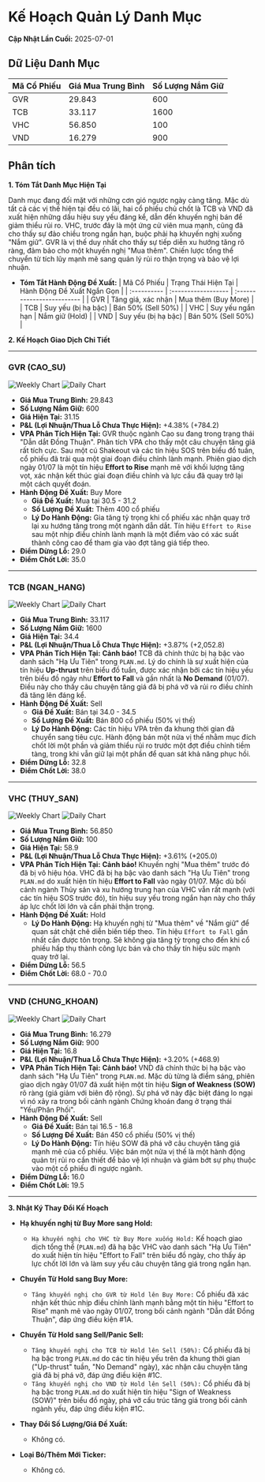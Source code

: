 # Kế Hoạch Quản Lý Danh Mục

**Cập Nhật Lần Cuối:** 2025-07-01

## Dữ Liệu Danh Mục

| Mã Cổ Phiếu | Giá Mua Trung Bình | Số Lượng Nắm Giữ |
| :---------- | :----------------- | :--------------- |
| GVR         | 29.843             | 600              |
| TCB         | 33.117             | 1600             |
| VHC         | 56.850             | 100              |
| VND         | 16.279             | 900              |

## Phân tích

**1. Tóm Tắt Danh Mục Hiện Tại**

Danh mục đang đối mặt với những cơn gió ngược ngày càng tăng. Mặc dù tất cả các vị thế hiện tại đều có lãi, hai cổ phiếu chủ chốt là TCB và VND đã xuất hiện những dấu hiệu suy yếu đáng kể, dẫn đến khuyến nghị bán để giảm thiểu rủi ro. VHC, trước đây là một ứng cử viên mua mạnh, cũng đã cho thấy sự đảo chiều trong ngắn hạn, buộc phải hạ khuyến nghị xuống "Nắm giữ". GVR là vị thế duy nhất cho thấy sự tiếp diễn xu hướng tăng rõ ràng, đảm bảo cho một khuyến nghị "Mua thêm". Chiến lược tổng thể chuyển từ tích lũy mạnh mẽ sang quản lý rủi ro thận trọng và bảo vệ lợi nhuận.

*   **Tóm Tắt Hành Động Đề Xuất:**
    | Mã Cổ Phiếu | Trạng Thái Hiện Tại | Hành Động Đề Xuất Ngắn Gọn |
    | :---------- | :------------------ | :------------------------- |
    | GVR         | Tăng giá, xác nhận  | Mua thêm (Buy More)        |
    | TCB         | Suy yếu (bị hạ bậc) | Bán 50% (Sell 50%)         |
    | VHC         | Suy yếu ngắn hạn    | Nắm giữ (Hold)             |
    | VND         | Suy yếu (bị hạ bậc) | Bán 50% (Sell 50%)         |

**2. Kế Hoạch Giao Dịch Chi Tiết**

-----

### **GVR (CAO_SU)**
![Weekly Chart](./reports_week/GVR/GVR_candlestick_chart.png)
![Daily Chart](./reports/GVR/GVR_candlestick_chart.png)
*   **Giá Mua Trung Bình:** 29.843
*   **Số Lượng Nắm Giữ:** 600
*   **Giá Hiện Tại:** 31.15
*   **P&L (Lợi Nhuận/Thua Lỗ Chưa Thực Hiện):** +4.38% (+784.2)
*   **VPA Phân Tích Hiện Tại:** GVR thuộc ngành Cao su đang trong trạng thái "Dẫn dắt Đồng Thuận". Phân tích VPA cho thấy một câu chuyện tăng giá rất tích cực. Sau một cú Shakeout và các tín hiệu SOS trên biểu đồ tuần, cổ phiếu đã trải qua một giai đoạn điều chỉnh lành mạnh. Phiên giao dịch ngày 01/07 là một tín hiệu **Effort to Rise** mạnh mẽ với khối lượng tăng vọt, xác nhận kết thúc giai đoạn điều chỉnh và lực cầu đã quay trở lại một cách quyết đoán.
*   **Hành Động Đề Xuất:** Buy More
    *   **Giá Đề Xuất:** Mua tại 30.5 - 31.2
    *   **Số Lượng Đề Xuất:** Thêm 400 cổ phiếu
    *   **Lý Do Hành Động:** Gia tăng tỷ trọng khi cổ phiếu xác nhận quay trở lại xu hướng tăng trong một ngành dẫn dắt. Tín hiệu `Effort to Rise` sau một nhịp điều chỉnh lành mạnh là một điểm vào có xác suất thành công cao để tham gia vào đợt tăng giá tiếp theo.
*   **Điểm Dừng Lỗ:** 29.0
*   **Điểm Chốt Lời:** 35.0

-----

### **TCB (NGAN_HANG)**
![Weekly Chart](./reports_week/TCB/TCB_candlestick_chart.png)
![Daily Chart](./reports/TCB/TCB_candlestick_chart.png)
*   **Giá Mua Trung Bình:** 33.117
*   **Số Lượng Nắm Giữ:** 1600
*   **Giá Hiện Tại:** 34.4
*   **P&L (Lợi Nhuận/Thua Lỗ Chưa Thực Hiện):** +3.87% (+2,052.8)
*   **VPA Phân Tích Hiện Tại:** **Cảnh báo!** TCB đã chính thức bị hạ bậc vào danh sách "Hạ Ưu Tiên" trong `PLAN.md`. Lý do chính là sự xuất hiện của tín hiệu **Up-thrust** trên biểu đồ tuần, được xác nhận bởi các tín hiệu yếu trên biểu đồ ngày như **Effort to Fall** và gần nhất là **No Demand** (01/07). Điều này cho thấy câu chuyện tăng giá đã bị phá vỡ và rủi ro điều chỉnh đã tăng lên đáng kể.
*   **Hành Động Đề Xuất:** Sell
    *   **Giá Đề Xuất:** Bán tại 34.0 - 34.5
    *   **Số Lượng Đề Xuất:** Bán 800 cổ phiếu (50% vị thế)
    *   **Lý Do Hành Động:** Các tín hiệu VPA trên đa khung thời gian đã chuyển sang tiêu cực. Hành động bán một nửa vị thế nhằm mục đích chốt lời một phần và giảm thiểu rủi ro trước một đợt điều chỉnh tiềm tàng, trong khi vẫn giữ lại một phần để quan sát khả năng phục hồi.
*   **Điểm Dừng Lỗ:** 32.8
*   **Điểm Chốt Lời:** 38.0

-----

### **VHC (THUY_SAN)**
![Weekly Chart](./reports_week/VHC/VHC_candlestick_chart.png)
![Daily Chart](./reports/VHC/VHC_candlestick_chart.png)
*   **Giá Mua Trung Bình:** 56.850
*   **Số Lượng Nắm Giữ:** 100
*   **Giá Hiện Tại:** 58.9
*   **P&L (Lợi Nhuận/Thua Lỗ Chưa Thực Hiện):** +3.61% (+205.0)
*   **VPA Phân Tích Hiện Tại:** **Cảnh báo!** Khuyến nghị "Mua thêm" trước đó đã bị vô hiệu hóa. VHC đã bị hạ bậc vào danh sách "Hạ Ưu Tiên" trong `PLAN.md` do xuất hiện tín hiệu **Effort to Fall** vào ngày 01/07. Mặc dù bối cảnh ngành Thủy sản và xu hướng trung hạn của VHC vẫn rất mạnh (với các tín hiệu SOS trước đó), tín hiệu suy yếu trong ngắn hạn này cho thấy áp lực chốt lời lớn và cần phải thận trọng.
*   **Hành Động Đề Xuất:** Hold
    *   **Lý Do Hành Động:** Hạ khuyến nghị từ "Mua thêm" về "Nắm giữ" để quan sát chặt chẽ diễn biến tiếp theo. Tín hiệu `Effort to Fall` gần nhất cần được tôn trọng. Sẽ không gia tăng tỷ trọng cho đến khi cổ phiếu hấp thụ thành công lực bán và cho thấy tín hiệu sức mạnh quay trở lại.
*   **Điểm Dừng Lỗ:** 56.5
*   **Điểm Chốt Lời:** 68.0 - 70.0

-----

### **VND (CHUNG_KHOAN)**
![Weekly Chart](./reports_week/VND/VND_candlestick_chart.png)
![Daily Chart](./reports/VND/VND_candlestick_chart.png)
*   **Giá Mua Trung Bình:** 16.279
*   **Số Lượng Nắm Giữ:** 900
*   **Giá Hiện Tại:** 16.8
*   **P&L (Lợi Nhuận/Thua Lỗ Chưa Thực Hiện):** +3.20% (+468.9)
*   **VPA Phân Tích Hiện Tại:** **Cảnh báo!** VND đã chính thức bị hạ bậc vào danh sách "Hạ Ưu Tiên" trong `PLAN.md`. Mặc dù từng là điểm sáng, phiên giao dịch ngày 01/07 đã xuất hiện một tín hiệu **Sign of Weakness (SOW)** rõ ràng (giá giảm với biên độ rộng). Sự phá vỡ này đặc biệt đáng lo ngại vì nó xảy ra trong bối cảnh ngành Chứng khoán đang ở trạng thái "Yếu/Phân Phối".
*   **Hành Động Đề Xuất:** Sell
    *   **Giá Đề Xuất:** Bán tại 16.5 - 16.8
    *   **Số Lượng Đề Xuất:** Bán 450 cổ phiếu (50% vị thế)
    *   **Lý Do Hành Động:** Tín hiệu SOW đã phá vỡ câu chuyện tăng giá mạnh mẽ của cổ phiếu. Việc bán một nửa vị thế là một hành động quản trị rủi ro cần thiết để bảo vệ lợi nhuận và giảm bớt sự phụ thuộc vào một cổ phiếu đi ngược ngành.
*   **Điểm Dừng Lỗ:** 16.0
*   **Điểm Chốt Lời:** 19.5

-----

**3. Nhật Ký Thay Đổi Kế Hoạch**

*   **Hạ khuyến nghị từ Buy More sang Hold:**
    *   `Hạ khuyến nghị cho VHC từ Buy More xuống Hold:` Kế hoạch giao dịch tổng thể (`PLAN.md`) đã hạ bậc VHC vào danh sách "Hạ Ưu Tiên" do xuất hiện tín hiệu "Effort to Fall" trên biểu đồ ngày, cho thấy áp lực chốt lời lớn và làm suy yếu câu chuyện tăng giá trong ngắn hạn.

*   **Chuyển Từ Hold sang Buy More:**
    *   `Tăng khuyến nghị cho GVR từ Hold lên Buy More:` Cổ phiếu đã xác nhận kết thúc nhịp điều chỉnh lành mạnh bằng một tín hiệu "Effort to Rise" mạnh mẽ vào ngày 01/07, trong bối cảnh ngành "Dẫn dắt Đồng Thuận", đáp ứng điều kiện #1A.

*   **Chuyển Từ Hold sang Sell/Panic Sell:**
    *   `Tăng khuyến nghị cho TCB từ Hold lên Sell (50%):` Cổ phiếu đã bị hạ bậc trong `PLAN.md` do các tín hiệu yếu trên đa khung thời gian ("Up-thrust" tuần, "No Demand" ngày), xác nhận câu chuyện tăng giá đã bị phá vỡ, đáp ứng điều kiện #1C.
    *   `Tăng khuyến nghị cho VND từ Hold lên Sell (50%):` Cổ phiếu đã bị hạ bậc trong `PLAN.md` do xuất hiện tín hiệu "Sign of Weakness (SOW)" trên biểu đồ ngày, phá vỡ cấu trúc tăng giá trong bối cảnh ngành yếu, đáp ứng điều kiện #1C.

*   **Thay Đổi Số Lượng/Giá Đề Xuất:**
    *   Không có.

*   **Loại Bỏ/Thêm Mới Ticker:**
    *   Không có.

